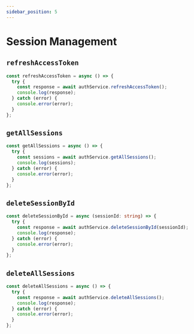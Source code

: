 ```yaml
---
sidebar_position: 5
---
```


# Session Management

## `refreshAccessToken`

```typescript
const refreshAccessToken = async () => {
  try {
    const response = await authService.refreshAccessToken();
    console.log(response);
  } catch (error) {
    console.error(error);
  }
};
```

## `getAllSessions`

```typescript
const getAllSessions = async () => {
  try {
    const sessions = await authService.getAllSessions();
    console.log(sessions);
  } catch (error) {
    console.error(error);
  }
};
```

## `deleteSessionById`

```typescript
const deleteSessionById = async (sessionId: string) => {
  try {
    const response = await authService.deleteSessionById(sessionId);
    console.log(response);
  } catch (error) {
    console.error(error);
  }
};
```

## `deleteAllSessions`

```typescript
const deleteAllSessions = async () => {
  try {
    const response = await authService.deleteAllSessions();
    console.log(response);
  } catch (error) {
    console.error(error);
  }
};
```

